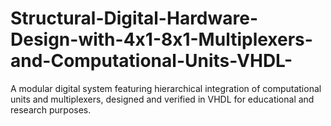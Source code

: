 # Structural-Digital-Hardware-Design-with-4x1-8x1-Multiplexers-and-Computational-Units-VHDL-
A modular digital system featuring hierarchical integration of computational units and multiplexers, designed and verified in VHDL for educational and research purposes.
